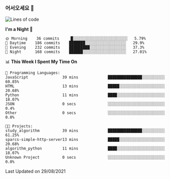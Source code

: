 ### 어서오세요 👋

<!--START_SECTION:waka-->
![Lines of code](https://img.shields.io/badge/From%20Hello%20World%20I%27ve%20Written-415043%20lines%20of%20code-blue)

**I'm a Night 🦉** 

```text
🌞 Morning    36 commits     █░░░░░░░░░░░░░░░░░░░░░░░░   5.79% 
🌆 Daytime    186 commits    ███████░░░░░░░░░░░░░░░░░░   29.9% 
🌃 Evening    232 commits    █████████░░░░░░░░░░░░░░░░   37.3% 
🌙 Night      168 commits    ██████░░░░░░░░░░░░░░░░░░░   27.01%

```


📊 **This Week I Spent My Time On** 

```text
💬 Programming Languages: 
JavaScript               39 mins             ███████████████░░░░░░░░░░   60.85% 
HTML                     13 mins             █████░░░░░░░░░░░░░░░░░░░░   20.68% 
Python                   11 mins             ████░░░░░░░░░░░░░░░░░░░░░   18.07% 
JSON                     0 secs              ░░░░░░░░░░░░░░░░░░░░░░░░░   0.4% 
Other                    0 secs              ░░░░░░░░░░░░░░░░░░░░░░░░░   0.0%

🐱‍💻 Projects: 
study_algorithm          39 mins             ███████████████░░░░░░░░░░   61.25% 
sparcs-simple-http-server13 mins             █████░░░░░░░░░░░░░░░░░░░░   20.68% 
algorithm_python         11 mins             ████░░░░░░░░░░░░░░░░░░░░░   18.07% 
Unknown Project          0 secs              ░░░░░░░░░░░░░░░░░░░░░░░░░   0.0%

```


 Last Updated on 29/08/2021
<!--END_SECTION:waka-->
